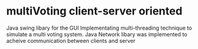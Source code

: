 # multiVoting client-server oriented

Java swing libary for the GUI
Implementating multi-threading technique to simulate a multi voting system.
Java Network libary was implemented to acheive communication between clients and server
